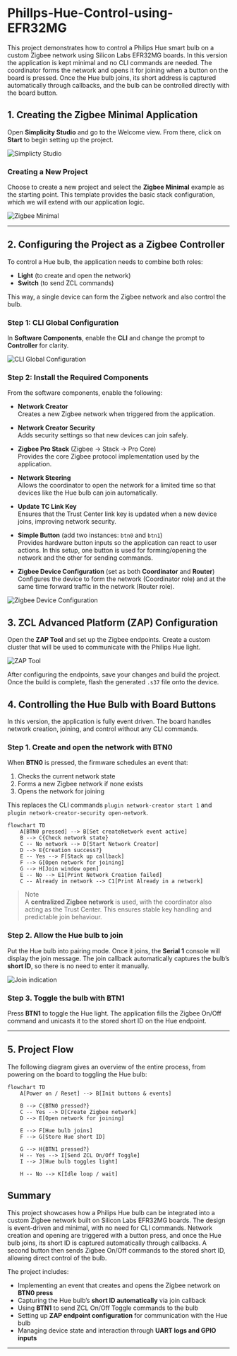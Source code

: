 # Phillps-Hue-Control-using-EFR32MG
This project demonstrates how to control a Philips Hue smart bulb on a custom Zigbee network using Silicon Labs EFR32MG boards. In this version the application is kept minimal and no CLI commands are needed. The coordinator forms the network and opens it for joining when a button on the board is pressed. Once the Hue bulb joins, its short address is captured automatically through callbacks, and the bulb can be controlled directly with the board button.

## 1. Creating the Zigbee Minimal Application

Open **Simplicity Studio** and go to the Welcome view. From there, click on **Start** to begin setting up the project.

![Simplicty Studio](Documents/hue-1.png)

### Creating a New Project  

Choose to create a new project and select the **Zigbee Minimal** example as the starting point. This template provides the basic stack configuration, which we will extend with our application logic.  

![Zigbee Minimal](Documents/hue-2.png)


---

## 2. Configuring the Project as a Zigbee Controller  

To control a Hue bulb, the application needs to combine both roles:  
- **Light** (to create and open the network)  
- **Switch** (to send ZCL commands)  

This way, a single device can form the Zigbee network and also control the bulb.
### Step 1: CLI Global Configuration  

In **Software Components**, enable the **CLI** and change the prompt to **Controller** for clarity.  

![CLI Global Configuration](Documents/hue-3.png)  

### Step 2: Install the Required Components  

From the software components, enable the following:  

- **Network Creator**  
  Creates a new Zigbee network when triggered from the application.  

- **Network Creator Security**  
  Adds security settings so that new devices can join safely.  

- **Zigbee Pro Stack** (Zigbee → Stack → Pro Core)  
  Provides the core Zigbee protocol implementation used by the application.  

- **Network Steering**  
  Allows the coordinator to open the network for a limited time so that devices like the Hue bulb can join automatically.  

- **Update TC Link Key**  
  Ensures that the Trust Center link key is updated when a new device joins, improving network security.  

- **Simple Button** (add two instances: `btn0` and `btn1`)  
  Provides hardware button inputs so the application can react to user actions. In this setup, one button is used for forming/opening the network and the other for sending commands.  

- **Zigbee Device Configuration** (set as both **Coordinator** and **Router**)  
  Configures the device to form the network (Coordinator role) and at the same time forward traffic in the network (Router role).  

![Zigbee Device Configuration](Documents/hue-4.png)  

## 3. ZCL Advanced Platform (ZAP) Configuration  

Open the **ZAP Tool** and set up the Zigbee endpoints. Create a custom cluster that will be used to communicate with the Philips Hue light.  

![ZAP Tool](Documents/hue-5.png)

After configuring the endpoints, save your changes and build the project. Once the build is complete, flash the generated `.s37` file onto the device.  


## 4. Controlling the Hue Bulb with Board Buttons  

In this version, the application is fully event driven. The board handles network creation, joining, and control without any CLI commands.  

### Step 1. Create and open the network with BTN0  

When **BTN0** is pressed, the firmware schedules an event that:  
1. Checks the current network state  
2. Forms a new Zigbee network if none exists  
3. Opens the network for joining  

This replaces the CLI commands `plugin network-creator start 1` and `plugin network-creator-security open-network`.  

```mermaid
flowchart TD
    A[BTN0 pressed] --> B[Set createNetwork event active]
    B --> C{Check network state}
    C -- No network --> D[Start Network Creator]
    D --> E{Creation success?}
    E -- Yes --> F[Stack up callback]
    F --> G[Open network for joining]
    G --> H[Join window open]
    E -- No --> E1[Print Network Creation failed]
    C -- Already in network --> C1[Print Already in a network]

````  

> Note  
> A **centralized Zigbee network** is used, with the coordinator also acting as the Trust Center. This ensures stable key handling and predictable join behaviour.  

### Step 2. Allow the Hue bulb to join  

Put the Hue bulb into pairing mode. Once it joins, the **Serial 1** console will display the join message. The join callback automatically captures the bulb’s **short ID**, so there is no need to enter it manually.  


![Join indication](Documents/hue-6.png)  

### Step 3. Toggle the bulb with BTN1  

Press **BTN1** to toggle the Hue light. The application fills the Zigbee On/Off command and unicasts it to the stored short ID on the Hue endpoint.  



---

## 5. Project Flow  

The following diagram gives an overview of the entire process, from powering on the board to toggling the Hue bulb:  

```mermaid
flowchart TD
    A[Power on / Reset] --> B[Init buttons & events]

    B --> C{BTN0 pressed?}
    C -- Yes --> D[Create Zigbee network]
    D --> E[Open network for joining]

    E --> F[Hue bulb joins]
    F --> G[Store Hue short ID]

    G --> H{BTN1 pressed?}
    H -- Yes --> I[Send ZCL On/Off Toggle]
    I --> J[Hue bulb toggles light]

    H -- No --> K[Idle loop / wait]

````

## Summary  

This project showcases how a Philips Hue bulb can be integrated into a custom Zigbee network built on Silicon Labs EFR32MG boards. The design is event-driven and minimal, with no need for CLI commands. Network creation and opening are triggered with a button press, and once the Hue bulb joins, its short ID is captured automatically through callbacks. A second button then sends Zigbee On/Off commands to the stored short ID, allowing direct control of the bulb.  

The project includes:  
- Implementing an event that creates and opens the Zigbee network on **BTN0 press**  
- Capturing the Hue bulb’s **short ID automatically** via join callback  
- Using **BTN1** to send ZCL On/Off Toggle commands to the bulb  
- Setting up **ZAP endpoint configuration** for communication with the Hue bulb  
- Managing device state and interaction through **UART logs and GPIO inputs**  


---
